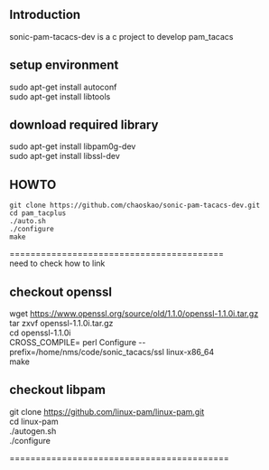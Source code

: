 ## Introduction
sonic-pam-tacacs-dev is a c project to develop pam_tacacs

## setup environment
sudo apt-get install autoconf  
sudo apt-get install libtools


## download required library
sudo apt-get install libpam0g-dev  
sudo apt-get install libssl-dev

## HOWTO
    git clone https://github.com/chaoskao/sonic-pam-tacacs-dev.git  
    cd pam_tacplus  
    ./auto.sh  
    ./configure  
    make

=========================================  
need to check how to link
## checkout openssl
wget https://www.openssl.org/source/old/1.1.0/openssl-1.1.0i.tar.gz  
tar zxvf openssl-1.1.0i.tar.gz  
cd openssl-1.1.0i  
CROSS_COMPILE= perl Configure --prefix=/home/nms/code/sonic_tacacs/ssl linux-x86_64  
make

## checkout libpam
git clone https://github.com/linux-pam/linux-pam.git  
cd linux-pam  
./autogen.sh  
./configure  

==========================================
